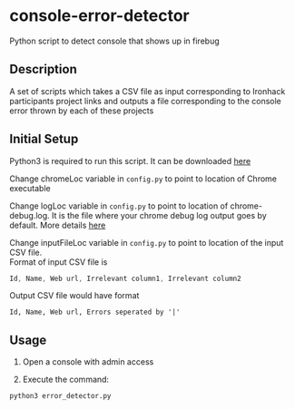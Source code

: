 # console-error-detector
Python script to detect console that shows up in firebug

## Description   
A set of scripts which takes a CSV file as input corresponding to Ironhack participants project links and outputs a file corresponding to the console error thrown by each of these projects   

## Initial Setup   
Python3 is required to run this script. It can be downloaded [here](https://www.continuum.io/downloads)   
   
    
Change chromeLoc variable in `config.py` to point to location of Chrome executable   


Change logLoc variable in `config.py` to point to location of chrome-debug.log. It is the file where your chrome debug log output goes by default. More details [here](http://stackoverflow.com/questions/7627113/save-the-console-log-in-chrome-to-a-file)    


Change inputFileLoc variable in `config.py` to point to location of the input CSV file.    
Format of input CSV file is   
```javascript
Id, Name, Web url, Irrelevant column1, Irrelevant column2
```

Output CSV file would have format
```
Id, Name, Web url, Errors seperated by '|'
```


## Usage
1. Open a console with admin access   

2. Execute the command:   
```sh
python3 error_detector.py
```